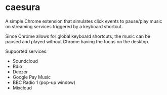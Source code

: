 # caesura

A simple Chrome extension that simulates click events to pause/play music on streaming services triggered by a keyboard shortcut. 

Since Chrome allows for global keyboard shortcuts, the music can be paused and played without Chrome having the focus on the desktop.


Supported services:
- Soundcloud
- Rdio
- Deezer
- Google Pay Music
- BBC Radio 1 (pop-up window)
- Mixcloud


